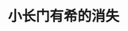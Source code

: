 ---
logo: images/animation/小长门有希的消失.jpg
title: 小长门有希的消失
subTitle: 改编自谷川流原作、ぷよ作画的同名漫画，由SATELIGHT制作的TV动画，于2015年4月3日开始放送，全16话

category: 动画

hasResource: true
downloadList:
  - intro: 1080P x265
    size: 16.5GB
    link: 
  - intro: 字幕1
    size: 440KB
    link: 
  - intro: 字幕2
    size: 548KB
    link: 
  - intro: 云盘 提取码:j1qi
    size: 
    link: https://pan.baidu.com/s/17mSLpfmYRZopFgdE4Lczzw

downloadContent: |
  动画《小长门有希的消失》由SATELIGHT制作，改编自谷川流原作、ぷよ作画的同名漫画，全16集，由和田纯一担任监督，声优除了已经隐退的大前茜（森园生cv）更换为小见川千明，其他皆为原班人马。作品以原作小说第4卷《凉宫春日的消失》为基础，描写变成了“文静害羞少女”的长门有希，与男主角阿虚的平行世界恋爱故事。<br>
  2013年12月18日，手机动画网站“d animestore”公布了《小长门有希的消失》动画化企划中的消息。<br>
  动画于2015年3月22日举办第1话先行上映会，并在2015年4月3日正式播放。<br><br>
  视频版权属于:VCB-Studio<br>
  文件地址:https://vcb-s.com/archives/11328
---